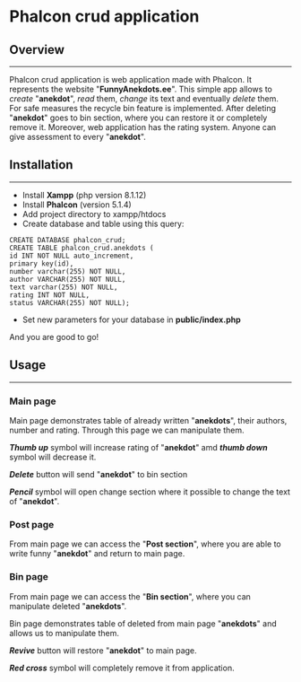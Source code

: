 # Phalcon crud application

## Overview

___

Phalcon crud application is web application made with Phalcon. It represents the website "**FunnyAnekdots.ee**".
This simple app allows to *create* "**anekdot**", *read* them, *change* its text and eventually *delete* them.
For safe measures the recycle bin feature is implemented.
After deleting "**anekdot**" goes to bin section, where you can restore it or completely remove it.
Moreover, web application has the rating system. Anyone can give assessment to every "**anekdot**".

## Installation

___

* Install **Xampp** (php version 8.1.12)
* Install **Phalcon** (version 5.1.4)
* Add project directory to xampp/htdocs
* Create database and table using this query:
```
CREATE DATABASE phalcon_crud;
CREATE TABLE phalcon_crud.anekdots (
id INT NOT NULL auto_increment,
primary key(id),
number varchar(255) NOT NULL,
author VARCHAR(255) NOT NULL,
text varchar(255) NOT NULL,
rating INT NOT NULL,
status VARCHAR(255) NOT NULL);
```
* Set new parameters for your database in **public/index.php**

And you are good to go!

## Usage

___

### Main page

Main page demonstrates table of already written "**anekdots**", their authors, number and rating.
Through this page we can manipulate them.

***Thumb up*** symbol will increase rating of "**anekdot**" amd ***thumb down*** symbol will decrease it.

***Delete*** button will send "**anekdot**" to bin section

***Pencil*** symbol will open change section where it possible to change the text of "**anekdot**".

### Post page

From main page we can access the "**Post section**", where you are able to write funny "**anekdot**" and return to main page.

### Bin page

From main page we can access the "**Bin section**", where you can manipulate deleted "**anekdots**".

Bin page demonstrates table of deleted from main page "**anekdots**" and allows us to manipulate them.

***Revive*** button will restore "**anekdot**" to main page.

***Red cross*** symbol will completely remove it from application.